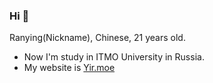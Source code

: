 ### Hi 👋

Ranying(Nickname), Chinese, 21 years old. 

- Now I'm study in ITMO University in Russia.
- My website is [Yir.moe](https://yir.moe)

<!-- mkdocs gh-deploy -->